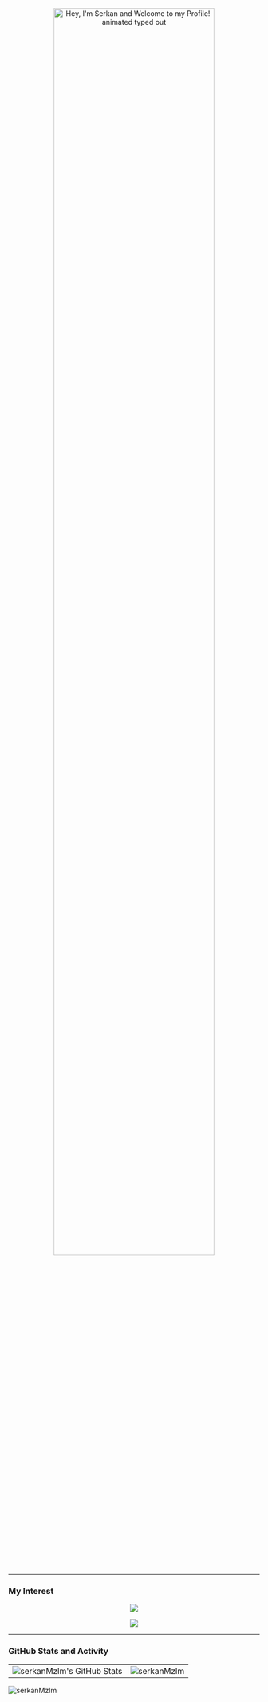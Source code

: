 <div align="center">
  <img src="https://readme-typing-svg.demolab.com?font=Fira+Code&size=32&duration=2800&pause=2000&color=A9FEF7&center=true&vCenter=true&width=940&lines=Hey%2C+I'm+Serkan+and+Welcome+to+my+Profile!" alt="Hey, I'm Serkan and Welcome to my Profile! animated typed out" width="80%" align="middle"/>
</div>


-----

### My Interest

<p align="center">
  <a href="https://skillicons.dev">
    <img src="https://skillicons.dev/icons?i=c,cpp,py,matlab,qt,cmake,bash" />
  </a>
</p>
<p align="center">
  <a href="https://skillicons.dev">
    <img src="https://skillicons.dev/icons?i=linux,ros,raspberrypi,arduino,git,github,vscode" />
  </a>
</p> 

---
### GitHub Stats and Activity
<table>
  <tr>
    <td>
      <img alt="serkanMzlm's GitHub Stats" src="https://github-readme-stats.vercel.app/api?username=serkanMzlm&show_icons=true&include_all_commits=false&count_private=true&title_color=ff652f&icon_color=FFE400&bg_color=09131B&text_color=ffffff&border_color=0c1a25" />
    </td>
     <td>
      <img align="center" src="https://github-readme-streak-stats.herokuapp.com/?user=serkanMzlm&theme=dark" alt="serkanMzlm" />
    </td>
  </tr>
  </tr>
  <tr>
</table>

<p>
   <img align="top" src="https://github-readme-stats.vercel.app/api/top-langs/?username=serkanMzlm&title_color=ff652f&icon_color=FFE400&bg_color=09131B&text_color=ffffff&border_color=0c1a25&card_width=990" alt="serkanMzlm" />

</p>
<!--
<div align="center">
  <img src="https://github-readme-activity-graph.vercel.app/graph?username=serkanMzlm&custom_title=serkanMzlm's%20GitHub%20Activity%20Graph&bg_color=0c1a25&color=A9FEF7&line=626069&point=F8D847&area_color=FE428E&title_color=FE428E&area=true" alt="serkanMzlm's Github Activity Graph" width="99%">
</div>

